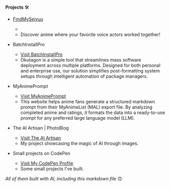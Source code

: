 **Projects** 🛠️

*   [FindMySeiyuu](FindMySeiyuu.md)
    
    *   
    *   Discover anime where your favorite voice actors worked together!
    
*   BatchInstallPro
    
    *   [Visit BatchInstallPro](https://BatchInstallPro.netlify.app/)
    *   Okutagon is a simple tool that streamlines mass software deployment across multiple platforms. Designed for both personal and enterprise use, our solution simplifies post-formatting system setups through intelligent automation of package managers.
    
*   MyAnimePrompt
    
    *   [Visit MyAnimePrompt](https://MyAnimePrompt.netlify.app/)
    *   This website helps anime fans generate a structured markdown prompt from their MyAnimeList (MAL) export file. By analyzing completed anime and ratings, it formats the data into a ready-to-use prompt for any preferred large language model (LLM).
    
*   The AI Artisan | PhotoBlog
    
    *   [Visit The AI Artisan](https://the-ai-artisan.netlify.app/)
    *   My project showcasing the magic of AI through images.
    
*   Small projects on CodePen
    
    *   [Visit My CodePen Profile](https://codepen.io/levent1ozgur/)
    *   Some small projects I've built.


_All of them built with AI, including this markdown file_ 🙃
